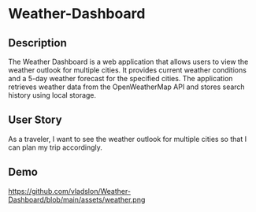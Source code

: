 # Weather-Dashboard

## Description

The Weather Dashboard is a web application that allows users to view the weather outlook for multiple cities. 
It provides current weather conditions and a 5-day weather forecast for the specified cities. 
The application retrieves weather data from the OpenWeatherMap API and stores search history using local storage.

## User Story

As a traveler, I want to see the weather outlook for multiple cities so that I can plan my trip accordingly.


## Demo

https://github.com/vladslon/Weather-Dashboard/blob/main/assets/weather.png

